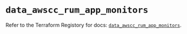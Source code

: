 # `data_awscc_rum_app_monitors`

Refer to the Terraform Registory for docs: [`data_awscc_rum_app_monitors`](https://registry.terraform.io/providers/hashicorp/awscc/0.70.0/docs/data-sources/rum_app_monitors).
